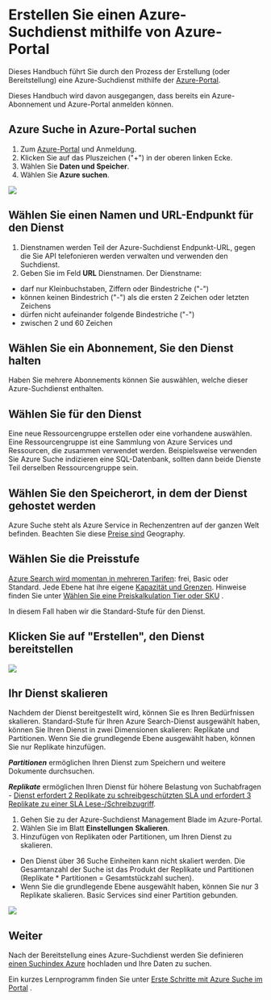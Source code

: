 <properties
    pageTitle="Einen Azure-Suchdienst mithilfe von Azure-Portal erstellen | Microsoft Azure | Gehostete Cloud-Suchdienst"
    description="Erfahren Sie, wie einen Azure-Suchdienst mithilfe von Azure-Portal bereitstellen."
    services="search"
    manager="jhubbard"
    authors="ashmaka"
    documentationCenter=""/>

<tags
    ms.service="search"
    ms.devlang="NA"
    ms.workload="search"
    ms.topic="article"
    ms.tgt_pltfrm="na"
    ms.date="08/29/2016"
    ms.author="ashmaka"/>

# <a name="create-an-azure-search-service-using-the-azure-portal"></a>Erstellen Sie einen Azure-Suchdienst mithilfe von Azure-Portal

Dieses Handbuch führt Sie durch den Prozess der Erstellung (oder Bereitstellung) eine Azure-Suchdienst mithilfe der [Azure-Portal](https://portal.azure.com/).

Dieses Handbuch wird davon ausgegangen, dass bereits ein Azure-Abonnement und Azure-Portal anmelden können.

## <a name="find-azure-search-in-the-azure-portal"></a>Azure Suche in Azure-Portal suchen
1. Zum [Azure-Portal](https://portal.azure.com/) und Anmeldung.
1. Klicken Sie auf das Pluszeichen ("+") in der oberen linken Ecke.
2. Wählen Sie **Daten und Speicher**.
3. Wählen Sie **Azure suchen**.

![](./media/search-create-service-portal/find-search.png)

## <a name="pick-a-service-name-and-url-endpoint-for-your-service"></a>Wählen Sie einen Namen und URL-Endpunkt für den Dienst
1. Dienstnamen werden Teil der Azure-Suchdienst Endpunkt-URL, gegen die Sie API telefonieren werden verwalten und verwenden den Suchdienst.
2. Geben Sie im Feld **URL** Dienstnamen. Der Dienstname:
  * darf nur Kleinbuchstaben, Ziffern oder Bindestriche ("-")
  * können keinen Bindestrich ("-") als die ersten 2 Zeichen oder letzten Zeichens
  * dürfen nicht aufeinander folgende Bindestriche ("-")
  * zwischen 2 und 60 Zeichen


## <a name="select-a-subscription-where-you-will-keep-your-service"></a>Wählen Sie ein Abonnement, Sie den Dienst halten
Haben Sie mehrere Abonnements können Sie auswählen, welche dieser Azure-Suchdienst enthalten.

## <a name="select-a-resource-group-for-your-service"></a>Wählen Sie für den Dienst
Eine neue Ressourcengruppe erstellen oder eine vorhandene auswählen. Eine Ressourcengruppe ist eine Sammlung von Azure Services und Ressourcen, die zusammen verwendet werden. Beispielsweise verwenden Sie Azure Suche indizieren eine SQL-Datenbank, sollten dann beide Dienste Teil derselben Ressourcengruppe sein.

## <a name="select-the-location-where-your-service-will-be-hosted"></a>Wählen Sie den Speicherort, in dem der Dienst gehostet werden
Azure Suche steht als Azure Service in Rechenzentren auf der ganzen Welt befinden. Beachten Sie diese [Preise sind](https://azure.microsoft.com/pricing/details/search/) Geography.

## <a name="select-your-pricing-tier"></a>Wählen Sie die Preisstufe
[Azure Search wird momentan in mehreren Tarifen](https://azure.microsoft.com/pricing/details/search/): frei, Basic oder Standard. Jede Ebene hat ihre eigene [Kapazität und Grenzen](search-limits-quotas-capacity.md). Hinweise finden Sie unter [Wählen Sie eine Preiskalkulation Tier oder SKU](search-sku-tier.md) .

In diesem Fall haben wir die Standard-Stufe für den Dienst.

## <a name="select-the-create-button-to-provision-your-service"></a>Klicken Sie auf "Erstellen", den Dienst bereitstellen

![](./media/search-create-service-portal/create-service.png)

## <a name="scale-your-service"></a>Ihr Dienst skalieren

Nachdem der Dienst bereitgestellt wird, können Sie es Ihren Bedürfnissen skalieren. Standard-Stufe für Ihren Azure Search-Dienst ausgewählt haben, können Sie Ihren Dienst in zwei Dimensionen skalieren: Replikate und Partitionen. Wenn Sie die grundlegende Ebene ausgewählt haben, können Sie nur Replikate hinzufügen.

*__Partitionen__* ermöglichen Ihren Dienst zum Speichern und weitere Dokumente durchsuchen.

*__Replikate__* ermöglichen Ihren Dienst für höhere Belastung von Suchabfragen - [Dienst erfordert 2 Replikate zu schreibgeschützten SLA und erfordert 3 Replikate zu einer SLA Lese-/Schreibzugriff](https://azure.microsoft.com/support/legal/sla/search/v1_0/).

1. Gehen Sie zu der Azure-Suchdienst Management Blade im Azure-Portal.
2. Wählen Sie im Blatt **Einstellungen** **Skalieren**.
3. Hinzufügen von Replikaten oder Partitionen, um Ihren Dienst zu skalieren.
  * Den Dienst über 36 Suche Einheiten kann nicht skaliert werden. Die Gesamtanzahl der Suche ist das Produkt der Replikate und Partitionen (Replikate * Partitionen = Gesamtstückzahl suchen).
  * Wenn Sie die grundlegende Ebene ausgewählt haben, können Sie nur 3 Replikate skalieren. Basic Services sind einer Partition gebunden.

![](./media/search-create-service-portal/scale-service.png)

## <a name="next"></a>Weiter
Nach der Bereitstellung eines Azure-Suchdienst werden Sie definieren [einen Suchindex Azure](search-what-is-an-index.md) hochladen und Ihre Daten zu suchen.

Ein kurzes Lernprogramm finden Sie unter [Erste Schritte mit Azure Suche im Portal](search-get-started-portal.md) .
